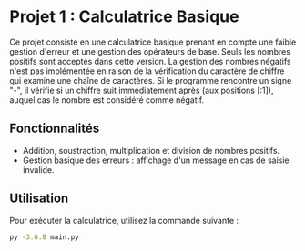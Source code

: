 # Projet 1 : Calculatrice Basique

Ce projet consiste en une calculatrice basique prenant en compte une faible gestion d'erreur et une gestion des opérateurs de base. Seuls les nombres positifs sont acceptés dans cette version. La gestion des nombres négatifs n'est pas implémentée en raison de la vérification du caractère de chiffre qui examine une chaîne de caractères. Si le programme rencontre un signe "-", il vérifie si un chiffre suit immédiatement après (aux positions [:1]), auquel cas le nombre est considéré comme négatif.

## Fonctionnalités

- Addition, soustraction, multiplication et division de nombres positifs.
- Gestion basique des erreurs : affichage d'un message en cas de saisie invalide.

## Utilisation

Pour exécuter la calculatrice, utilisez la commande suivante :

```bash
py -3.6.8 main.py